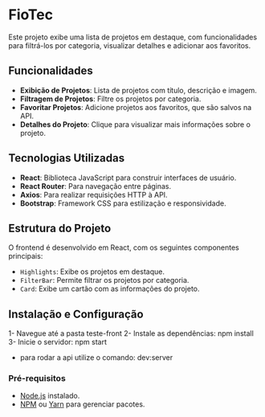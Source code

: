 # FioTec

Este projeto exibe uma lista de projetos em destaque, com funcionalidades para filtrá-los por categoria, visualizar detalhes e adicionar aos favoritos.

## Funcionalidades

- **Exibição de Projetos**: Lista de projetos com título, descrição e imagem.
- **Filtragem de Projetos**: Filtre os projetos por categoria.
- **Favoritar Projetos**: Adicione projetos aos favoritos, que são salvos na API.
- **Detalhes do Projeto**: Clique para visualizar mais informações sobre o projeto.

## Tecnologias Utilizadas

- **React**: Biblioteca JavaScript para construir interfaces de usuário.
- **React Router**: Para navegação entre páginas.
- **Axios**: Para realizar requisições HTTP à API.
- **Bootstrap**: Framework CSS para estilização e responsividade.

## Estrutura do Projeto

O frontend é desenvolvido em React, com os seguintes componentes principais:

- `Highlights`: Exibe os projetos em destaque.
- `FilterBar`: Permite filtrar os projetos por categoria.
- `Card`: Exibe um cartão com as informações do projeto.

## Instalação e Configuração

1- Navegue até a pasta teste-front
2- Instale as dependências: npm install
3- Inicie o servidor: npm start

- para rodar a api utilize o comando: dev:server

### Pré-requisitos

- [Node.js](https://nodejs.org/) instalado.
- [NPM](https://www.npmjs.com/) ou [Yarn](https://yarnpkg.com/) para gerenciar pacotes.
